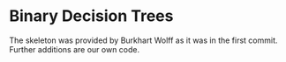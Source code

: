 # Binary Decision Trees

The skeleton was provided by Burkhart Wolff as it was in the first commit. Further additions are our own code.

